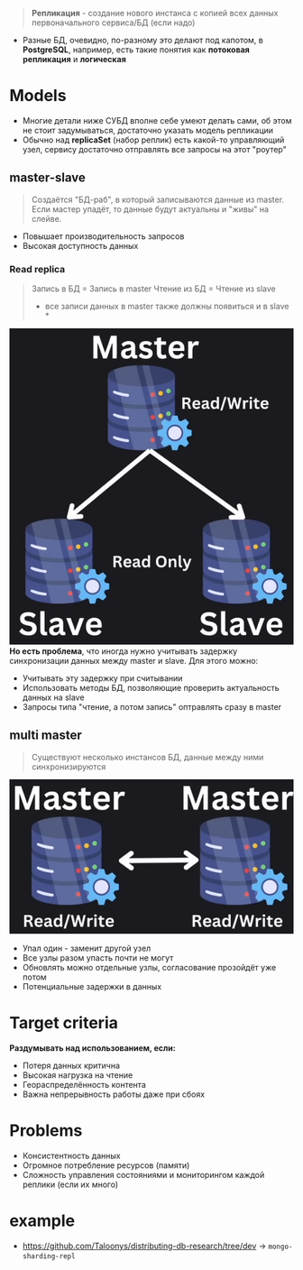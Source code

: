 > **Репликация** - создание нового инстанса с копией всех данных первоначального сервиса/БД (если надо)
* Разные БД, очевидно, по-разному это делают под капотом, в **PostgreSQL**, например, есть такие понятия как **потоковая репликация** и **логическая**
# Models
* Многие детали ниже СУБД вполне себе умеют делать сами, об этом не стоит задумываться, достаточно указать модель репликации
* Обычно над **replicaSet** (набор реплик) есть какой-то управляющий узел, сервису достаточно отправлять все запросы на этот "роутер"
## master-slave
> Создаётся "БД-раб", в который записываются данные из master. 
> Если мастер упадёт, то данные будут актуальны и "живы" на слейве.
* Повышает производительность запросов
* Высокая доступность данных
### Read replica
> Запись в БД = Запись в master
> Чтение из БД = Чтение из slave
> * все записи данных в master также должны появиться и в slave *

![Pasted image 20241027140613](image-storage/Pasted%20image%2020241027140613.png)
**Но есть проблема**, что иногда нужно учитывать задержку синхронизации данных между master и slave. Для этого можно:
* Учитывать эту задержку при считывании
* Использовать методы БД, позволяющие проверить актуальность данных на slave
* Запросы типа "чтение, а потом запись" оптравлять сразу в master
## multi master
> Существуют несколько инстансов БД, данные между ними синхронизируются

![Pasted image 20241027140701](image-storage/Pasted%20image%2020241027140701.png)
* Упал один - заменит другой узел
* Все узлы разом упасть почти не могут
* Обновлять можно отдельные узлы, согласование прозойдёт уже потом
* Потенциальные задержки в данных
# Target criteria
**Раздумывать над использованием, если:**
* Потеря данных критична
* Высокая нагрузка на чтение
* Геораспределённость контента
* Важна непрерывность работы даже при сбоях
# Problems
* Консистентность данных
* Огромное потребление ресурсов (памяти)
* Сложность управления состояниями и мониторингом каждой реплики (если их много)
# example
* https://github.com/Taloonys/distributing-db-research/tree/dev -> `mongo-sharding-repl`